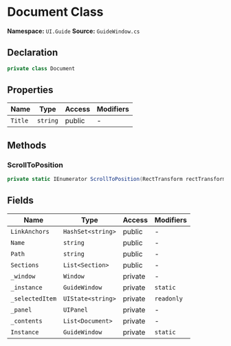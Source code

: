 # Document Class

**Namespace:** `UI.Guide`
**Source:** `GuideWindow.cs`

## Declaration

```csharp
private class Document
```

## Properties

| Name | Type | Access | Modifiers |
|------|------|--------|-----------|
| `Title` | `string` | public | - |

## Methods

### ScrollToPosition

```csharp
private static IEnumerator ScrollToPosition(RectTransform rectTransform, string linkId)
```

## Fields

| Name | Type | Access | Modifiers |
|------|------|--------|-----------|
| `LinkAnchors` | `HashSet<string>` | public | - |
| `Name` | `string` | public | - |
| `Path` | `string` | public | - |
| `Sections` | `List<Section>` | public | - |
| `_window` | `Window` | private | - |
| `_instance` | `GuideWindow` | private | `static` |
| `_selectedItem` | `UIState<string>` | private | `readonly` |
| `_panel` | `UIPanel` | private | - |
| `_contents` | `List<Document>` | private | - |
| `Instance` | `GuideWindow` | private | `static` |

